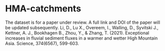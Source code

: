 # HMA-catchments
The dataset is for a paper under review. A full link and DOI of the paper will be updated subsequently.
Li, D., Lu X., Overeem, I., Walling, D., Syvitski J., Kettner, A. J., Bookhagen B., Zhou, Y., & Zhang, T. (2021). Exceptional increases in fluvial sediment fluxes in a warmer and wetter High Mountain Asia. Science, 374(6567), 599-603.
